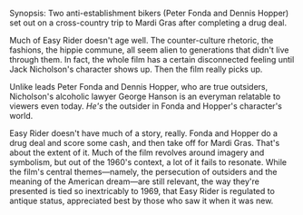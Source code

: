Synopsis: Two anti-establishment bikers (Peter Fonda and Dennis Hopper) set out on a cross-country trip to Mardi Gras after completing a drug deal.

Much of Easy Rider doesn't age well. The counter-culture rhetoric, the fashions, the hippie commune, all seem alien to generations that didn't live through them. In fact, the whole film has a certain disconnected feeling until Jack Nicholson's character shows up. Then the film really picks up. 

Unlike leads Peter Fonda and Dennis Hopper, who are true outsiders, Nicholson's alcoholic lawyer George Hanson is an everyman relatable to viewers even today. <em>He's</em> the outsider in Fonda and Hopper's character's world.

Easy Rider doesn't have much of a story, really. Fonda and Hopper do a drug deal and score some cash, and then take off for Mardi Gras. That's about the extent of it. Much of the film revolves around imagery and symbolism, but out of the 1960's context, a lot of it fails to resonate. While the film's central themes—namely, the persecution of outsiders and the meaning of the American dream—are still relevant, the way they're presented is tied so inextricably to 1969, that Easy Rider is regulated to antique status, appreciated best by those who saw it when it was new.


